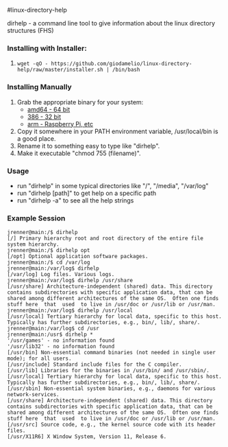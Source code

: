#linux-directory-help

dirhelp - a command line tool to give information about the linux directory structures (FHS)

### Installing with Installer:
1. `wget -qO - https://github.com/giodamelio/linux-directory-help/raw/master/installer.sh | /bin/bash`

### Installing Manually
1.  Grab the appropriate binary for your system: 
    - [amd64 - 64 bit](https://github.com/jrenner/linux-directory-help/raw/master/bin/dirhelp-linux-amd64)
    - [386 - 32 bit](https://github.com/jrenner/linux-directory-help/raw/master/bin/dirhelp-linux-386)
    - [arm - Raspberry Pi, etc](https://github.com/jrenner/linux-directory-help/raw/master/bin/dirhelp-linux-arm)
2. Copy it somewhere in your PATH environment variable, /usr/local/bin is a good place.
3. Rename it to something easy to type like "dirhelp".
4. Make it executable "chmod 755 (filename)".

### Usage
- run "dirhelp" in some typical directories like "/", "/media", "/var/log"
- run "dirhelp [path]" to get help on a specific path
- run "dirhelp -a" to see all the help strings

### Example Session
```
jrenner@main:/$ dirhelp
[/] Primary hierarchy root and root directory of the entire file system hierarchy.
jrenner@main:/$ dirhelp opt
[/opt] Optional application software packages.
jrenner@main:/$ cd /var/log
jrenner@main:/var/log$ dirhelp
[/var/log] Log files. Various logs.
jrenner@main:/var/log$ dirhelp /usr/share
[/usr/share] Architecture-independent (shared) data. This directory contains subdirectories with specific application data, that can be shared among different architectures of the same OS.  Often one finds stuff here  that  used  to live in /usr/doc or /usr/lib or /usr/man.
jrenner@main:/var/log$ dirhelp /usr/local
[/usr/local] Tertiary hierarchy for local data, specific to this host. Typically has further subdirectories, e.g., bin/, lib/, share/.
jrenner@main:/var/log$ cd /usr
jrenner@main:/usr$ dirhelp *
'/usr/games' - no information found
'/usr/lib32' - no information found
[/usr/bin] Non-essential command binaries (not needed in single user mode); for all users.
[/usr/include] Standard include files for the C compiler.
[/usr/lib] Libraries for the binaries in /usr/bin/ and /usr/sbin/.
[/usr/local] Tertiary hierarchy for local data, specific to this host. Typically has further subdirectories, e.g., bin/, lib/, share/.
[/usr/sbin] Non-essential system binaries, e.g., daemons for various network-services.
[/usr/share] Architecture-independent (shared) data. This directory contains subdirectories with specific application data, that can be shared among different architectures of the same OS.  Often one finds stuff here  that  used  to live in /usr/doc or /usr/lib or /usr/man.
[/usr/src] Source code, e.g., the kernel source code with its header files.
[/usr/X11R6] X Window System, Version 11, Release 6.

```
